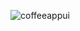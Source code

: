 
![coffeeappui](https://user-images.githubusercontent.com/105099908/212741142-1fc1b003-0e85-43a9-8193-084fba444892.png)
